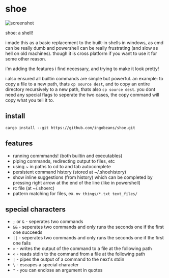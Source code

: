 # shoe

![screenshot](https://github.com/user-attachments/assets/119bd733-ddd0-443d-8736-fa88ca2f2fb5)

shoe: a shell!

i made this as a basic replacement to the built-in shells in windows, as cmd can be really dumb and powershell can be really frustrating (and slow as hell on old machines). though it is cross platform if you want to use it for some other reason.

i'm adding the features i find necessary, and trying to make it look pretty!

i also ensured all builtin commands are simple but powerful. an example: to copy a file to a new path, thats `cp source dest`, and to copy an entire directory recursively to a new path, thats also `cp source dest`. you dont need any special flags to seperate the two cases, the copy command will copy what you tell it to.

## install

`cargo install --git https://github.com/ingobeans/shoe.git`

## features

- running commmands! (both builtin and executables)
- piping commands, redirecting output to files, etc
- using ~ in paths to cd to and tab autocomplete
- persistent command history (stored at ~/.shoehistory)
- show inline suggestions (from history) which can be completed by pressing right arrow at the end of the line (like in powershell)
- rc file (at ~/.shoerc)
- pattern matching for files, ex. `mv things/*.txt text_files/`

## special characters

- `;` or `&` - seperates two commands
- `&&` - seperates two commands and only runs the seconds one if the first one succeeds
- `||` - seperates two commands and only runs the seconds one if the first one fails
- `>` - writes the output of the command to a file at the following path
- `<` - reads stdin to the command from a file at the following path
- `|` - pipes the output of a command to the next's stdin
- `\` - escapes a special character
- `"` - you can enclose an argument in quotes
